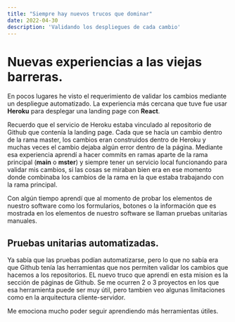```yaml
---
title: "Siempre hay nuevos trucos que dominar"
date: 2022-04-30
description: 'Validando los despliegues de cada cambio'
---
```


# Nuevas experiencias a las viejas barreras.

En pocos lugares he visto el requerimiento de validar los cambios mediante un despliegue automatizado. La experiencia más cercana que tuve fue usar __Heroku__ para desplegar una landing page con __React__. 

Recuerdo que el servicio de Heroku estaba vinculado al repositorio de Github que contenía la landing page. Cada que se hacía un cambio dentro de la rama master, los cambios eran construidos dentro de Heroku y muchas veces el cambio dejaba algún error dentro de la página. 
Mediante esa experiencia aprendí a hacer commits en ramas aparte de la rama principal (__main__ o __mster__) y siempre tener un servicio local funcionando para validar mis cambios, si las cosas se miraban bien era en ese momento donde combinaba los cambios de la rama en la que estaba trabajando con la rama principal.

Con algún tiempo aprendí que al momento de probar los elementos de nuestro software como los formularios, botones o la información que es mostrada en los elementos de nuestro software se llaman pruebas unitarias manuales.

## Pruebas unitarias automatizadas.

Ya sabía que las pruebas podían automatizarse, pero lo que no sabía era que Github tenía las herramientas que nos permiten validar los cambios que hacemos a los repositorios.
EL nuevo truco que aprendí en esta mision es la sección de páginas de Github. Se me ocurren 2 o 3 proyectos en los que esa herramienta puede ser muy útil, pero tambien veo algunas limitaciones como en la arquitectura cliente-servidor.

Me emociona mucho poder seguir aprendiendo más herramientas útiles. 
